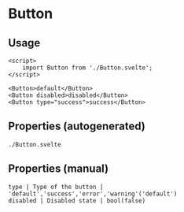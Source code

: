 # Button

## Usage

```example script:hide
<script>
    import Button from './Button.svelte';
</script>

<Button>default</Button>
<Button disabled>disabled</Button>
<Button type="success">success</Button>
```


## Properties (autogenerated)
```properties
./Button.svelte
```

## Properties (manual)
```properties
type | Type of the button | 'default','success','error','warning'('default')
disabled | Disabled state | bool(false)
```